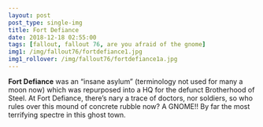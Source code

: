 ```yaml
---
layout: post
post_type: single-img
title: Fort Defiance
date: 2018-12-18 02:55:00
tags: [fallout, fallout 76, are you afraid of the gnome]
img1: /img/fallout76/fortdefiance1.jpg
img1_rollover: /img/fallout76/fortdefiance1a.jpg
---
```

**Fort Defiance** was an “insane asylum” (terminology not used for many a moon now) which was repurposed into a HQ for the defunct Brotherhood of Steel. At Fort Defiance, there’s nary a trace of doctors, nor soldiers, so who rules over this mound of concrete rubble now? A GNOME!! By far the most terrifying spectre in this ghost town.
